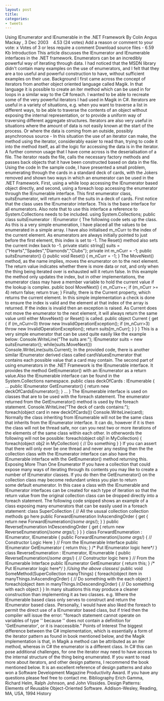 ```yaml
---
layout: post
title: 
categories:
- tweets
---
```

Using IEnumerator and IEnumerable in the .NET Framework
By Colin Angus Mackay , 3 Dec 2003
   4.53 (24 votes)
Add a reason or comment to your vote: x
Votes of 3 or less require a comment
Download source files - 6.59 Kb
Introduction
This article discusses the IEnumerator and IEnumerable interfaces in the .NET framework. Enumerators can be an incredibly powerful way of iterating through data. I had noticed that the MSDN library didn't contain many examples on the use of enumerators, and I felt that they are a too useful and powerful construction to have, without sufficient examples on their use.
Background
I first came across the concept of iterators from another object oriented language called Magik. In that language it is possible to create an iter method which can be used in for loops in a similar way to the C# foreach. I wanted to be able to recreate some of the very powerful iterators I had used in Magik in C#.
Iterators are useful in a variety of situations, e.g. when you want to traverse a list in different ways, to be able to traverse the contents of an object without exposing the internal representation, or to provide a uniform way of traversing different aggregate structures.
Iterators are also very useful in situations where the amount of data is not easily known at the start of the process. Or where the data is coming from an outside, possibly asynchronous source - In this situation the use of an iterator can make, the method using the iterator, considerably easier to read than, trying to code it into the method itself, as all the logic for accessing the data is in the iterator.
A further common usage that I have come across is the deserialisation of a file. The iterator reads the file, calls the necessary factory methods and passes back objects that it have been constructed based on data in the file.
Using the code
In the sample code, I have presented a small problem, enumerating through the cards in a standard deck of cards, with the Jokers removed and shown two ways in which an enumerator can be used in the .NET Framework. First, using a while loop accessing the IEnumerator based object directly, and second, using a foreach loop accessing the enumerator through the IEnumerable interface.
This first enumerator class, suitsEnumerator, will return each of the suits in a deck of cards.
First notice that the class uses the IEnumerator interface. This is the base interface for all enumerators. Also note that to use this interface a reference to System.Collections needs to be included.
using System.Collections; public class suitsEnumerator : IEnumerator {
The following code sets up the class. As this is a very simple enumeration, I have placed all the values to be enumerated in a simple array. I have also initialised m_nCurr to the index of the current element. As enumerators are always initially pointed to just before the first element, this index is set to -1. The Reset() method also sets the current index back to -1.
private static string[] suits = {"Hearts","Spades","Diamonds","Clubs"}; private int m_nCurr = -1; public suitsEnumerator() {} public void Reset() {     m_nCurr = -1; }
The MoveNext() method, as the name implies, moves the enumerator on to the next element. The return value indicates whether there is more data or not, and only when the thing being iterated over is exhausted will it return false.
In this example the method only updates the index, but in other implementations, the enumerator class may have a member variable to hold the current value if the lookup is complex.
public bool MoveNext() {     m_nCurr++; if (m_nCurr >= 4) return false; return true; }
Finally, there is the Current property, which returns the current element. In this simple implementation a check is done to ensure the index is valid and the element at that index of the array is returned. If the index is invalid then an exception is raised.
As Current does not move the enumerator to the next element, it will always return the same value until either MoveNext() or Reset() is called.
public object Current     { get { if (m_nCurr<0) throw new InvalidOperationException(); if (m_nCurr>3) throw new InvalidOperationException(); return suits[m_nCurr];         }     } }
This is a very simple enumerator that can be used quite easily like the example below:
Console.WriteLine("The suits are:"); IEnumerator suits = new suitsEnumerator(); while(suits.MoveNext())     Console.WriteLine(suits.Current);
In the provided code, there is another similar IEnumerator derived class called cardValuesEnumerator that contains each possible value that a card may contain.
The second part of using enumerators in the .NET Framework is the IEnumerable interface. It provides the method GetEnumerator() with an IEnumerator as a return value.Also the IEnumerable interface can be found in the System.Collections namespace.
public class deckOfCards : IEnumerable {     ... public IEnumerator GetEnumerator()     { return new deckOfCardsEnumerator();     }     ... }
The IEnumerable interface is used on classes that are to be used with the foreach statement. The enumerator returned from the GetEnumerator() method is used by the foreach statement.
Console.WriteLine("The deck of cards contains:"); foreach(object card in new deckOfCards())     Console.WriteLine(card);
Normally the class inheriting from IEnumerable will not be the same class that inherits from the IEnumerator interface. It can do, however if it is then the class will not be thread safe, nor can you nest two or more iterations of the elements of the same class within each other. In otherwords the following will not be possible:
foreach(object obj1 in MyCollection)  { foreach(object obj2 in MyCollection)   { // Do something }  }
If you can assert that there will only ever be one thread and never any nesting then the the collection class with the IEnumerator interface can also have the IEnumerable interface with the GetEnumerator() method returning this.
Exposing More Than One Enumerator
If you have a collection that could expose many ways of iterating through its contents you may like to create a number of IEnumerator classes. If you do then the GetEnumerator() on the collection class may become redundant unless you plan to return some default enumerator. In this case a class with the IEnumerable and IEnumerator interfaces can be created for each type of iteration so that the return value from the original collection class can be dropped directly into a foreach statement.
The following code snipped shows an example of a class exposing many enumerators that can be easily used in a foreach statement:
class SuperCollection { // All the ususal collection collection methods go here public ForwardEnumeration InAscendingOrder  { get { return new ForwardEnumeration(/*some args*/);   }  } public ReverseEnumeration InDescendingOrder  { get { return new ReverseEnumeration(/*some args*/);   }  } } class ForwardEnumeration : IEnumerator, IEnumerable { public ForwardEnumeration(/*some args*/)  { // Constructor Logic Here } // From the IEnumerable Interface public IEnumerator GetEnumerator  { return this;  } /* Put IEnumerator logic here*/ } class ReverseEnumeration : IEnumerator, IEnumerable { public ReverseEnumeration(/*some args*/)  { // Constructor logic here } // From the IEnumerable Interface public IEnumerator GetEnumerator  { return this;  } /* Put IEnumerator logic here*/ } /*Using the above classes*/ public void SomeMethod(SuperCollection manyThings) { foreach(object item in manyThings.InAscendingOrder)  { // Do something with the each object } foreach(object item in manyThings.InDescendingOrder)  { // Do something with each object } }
In many situations this may produce a cleaner construction than implementing it as two classes. e.g. Where the IEnumerable based class only serves to construct and return the IEnumerator based class.
Personally, I would have also liked the foreach to permit the direct use of a IEnumerator based class, but if tried then the compiler will issue the error:
"foreach statement cannot operate on variables of  type '<class name>' because '<class name>'  does not contain a definition for  'GetEnumerator', or it is inaccessible."
Points of Interest
The biggest difference between the C# implementation, which is essentially a form of the iterator pattern as found in book mentioned below, and the Magik implementation is that, in Magik a method can be attributed as an iter method, whereas in C# the enumerator is a different class. In C# this can pose additional challenges, for one the iterator may need to have access to the internal structure of the thing being enumerated.
If you want to read more about iterators, and other design patterns, I recommend the book mentioned below. It is an excellent reference of design patterns and also won a Software Development Magazine Productivity Award.
If you have any questions please feel free to contact me.
Bibliography
Erich Gamma, Richard Helm, Ralph Johnson, and John Vlissides. Design Patterns: Elements of Reusable Object-Oriented Software. Addison-Wesley, Reading, MA, USA, 1994
History
